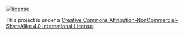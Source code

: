 [![license](https://i.creativecommons.org/l/by-nc-sa/4.0/88x31.png)](http://creativecommons.org/licenses/by-nc-sa/4.0/)

This project is under a [Creative Commons Attribution-NonCommercial-ShareAlike 4.0 International License](http://creativecommons.org/licenses/by-nc-sa/4.0/).